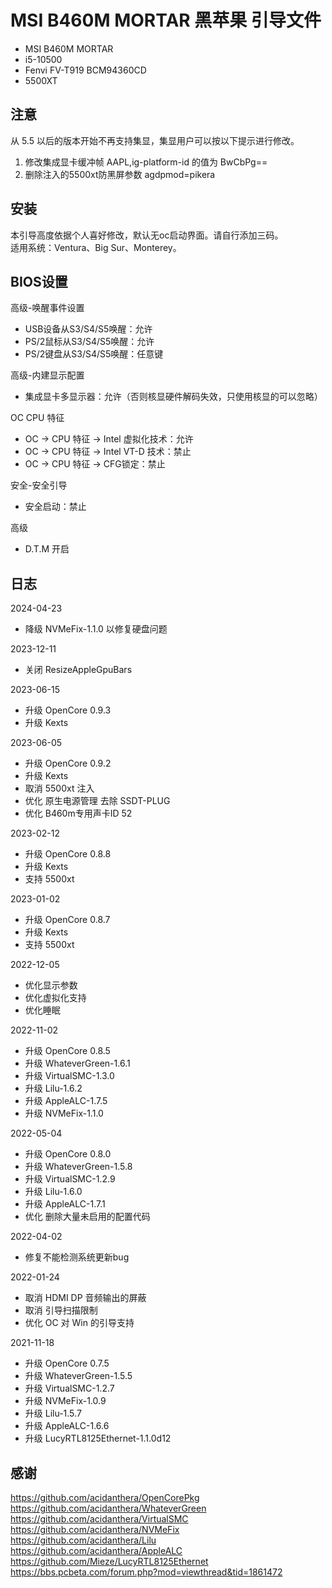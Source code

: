 # MSI B460M MORTAR 黑苹果 引导文件

 - MSI B460M MORTAR
 - i5-10500
 - Fenvi FV-T919 BCM94360CD
 - 5500XT

## 注意
从 5.5 以后的版本开始不再支持集显，集显用户可以按以下提示进行修改。
1. 修改集成显卡缓冲帧 AAPL,ig-platform-id 的值为 BwCbPg==
2. 删除注入的5500xt防黑屏参数 agdpmod=pikera


## 安装
本引导高度依据个人喜好修改，默认无oc启动界面。请自行添加三码。     
适用系统：Ventura、Big Sur、Monterey。  

## BIOS设置 

高级-唤醒事件设置     
 - USB设备从S3/S4/S5唤醒：允许     
 - PS/2鼠标从S3/S4/S5唤醒：允许     
 - PS/2键盘从S3/S4/S5唤醒：任意键    

高级-内建显示配置     
 - 集成显卡多显示器：允许（否则核显硬件解码失效，只使用核显的可以忽略）     

OC CPU 特征     
 - OC -> CPU 特征 -> Intel 虚拟化技术：允许     
 - OC -> CPU 特征 -> Intel VT-D 技术：禁止     
 - OC -> CPU 特征 -> CFG锁定：禁止     

安全-安全引导     
 - 安全启动：禁止     

高级     
 - D.T.M 开启     

## 日志
2024-04-23    
 - 降级 NVMeFix-1.1.0 以修复硬盘问题

2023-12-11    
 - 关闭 ResizeAppleGpuBars    

2023-06-15    
 - 升级 OpenCore 0.9.3    
 - 升级 Kexts    

2023-06-05    
 - 升级 OpenCore 0.9.2    
 - 升级 Kexts    
 - 取消 5500xt 注入    
 - 优化 原生电源管理 去除 SSDT-PLUG    
 - 优化 B460m专用声卡ID 52    
 
2023-02-12    
 - 升级 OpenCore 0.8.8    
 - 升级 Kexts    
 - 支持 5500xt    
 
2023-01-02    
 - 升级 OpenCore 0.8.7    
 - 升级 Kexts    
 - 支持 5500xt    
 
2022-12-05    
 - 优化显示参数    
 - 优化虚拟化支持    
 - 优化睡眠    
 
2022-11-02    
 - 升级 OpenCore 0.8.5    
 - 升级 WhateverGreen-1.6.1    
 - 升级 VirtualSMC-1.3.0    
 - 升级 Lilu-1.6.2    
 - 升级 AppleALC-1.7.5     
 - 升级 NVMeFix-1.1.0     

2022-05-04    
 - 升级 OpenCore 0.8.0    
 - 升级 WhateverGreen-1.5.8    
 - 升级 VirtualSMC-1.2.9    
 - 升级 Lilu-1.6.0    
 - 升级 AppleALC-1.7.1     
 - 优化 删除大量未启用的配置代码     

2022-04-02    
 - 修复不能检测系统更新bug    

2022-01-24    
 - 取消 HDMI DP 音频输出的屏蔽    
 - 取消 引导扫描限制    
 - 优化 OC 对 Win 的引导支持    

2021-11-18    
 - 升级 OpenCore 0.7.5    
 - 升级 WhateverGreen-1.5.5    
 - 升级 VirtualSMC-1.2.7    
 - 升级 NVMeFix-1.0.9    
 - 升级 Lilu-1.5.7    
 - 升级 AppleALC-1.6.6    
 - 升级 LucyRTL8125Ethernet-1.1.0d12    

## 感谢
https://github.com/acidanthera/OpenCorePkg   
https://github.com/acidanthera/WhateverGreen    
https://github.com/acidanthera/VirtualSMC    
https://github.com/acidanthera/NVMeFix    
https://github.com/acidanthera/Lilu       
https://github.com/acidanthera/AppleALC    
https://github.com/Mieze/LucyRTL8125Ethernet    
https://bbs.pcbeta.com/forum.php?mod=viewthread&tid=1861472
